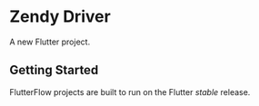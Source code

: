 # Zendy Driver

A new Flutter project.

## Getting Started

FlutterFlow projects are built to run on the Flutter _stable_ release.
